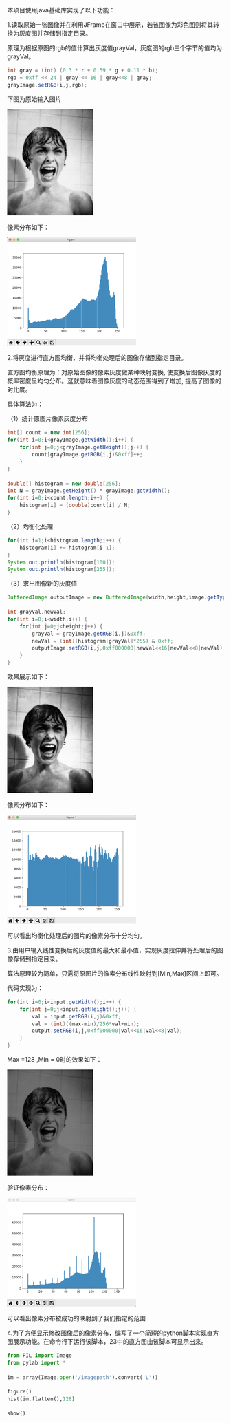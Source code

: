 本项目使用java基础库实现了以下功能：

1.读取原始一张图像并在利用JFrame在窗口中展示，若该图像为彩色图则将其转换为灰度图并存储到指定目录。

原理为根据原图的rgb的值计算出灰度值grayVal，灰度图的rgb三个字节的值均为grayVal。

```java
int gray = (int) (0.3 * r + 0.59 * g + 0.11 * b);
rgb = 0xff << 24 | gray << 16 | gray<<8 | gray;
grayImage.setRGB(i,j,rgb);
```

下图为原始输入图片

<img src="images/grayImage.jpg" alt="drawing" width="200"/>

像素分布如下：

<img src="bar/gray.png" alt="drawing" width="300"/>

2.将灰度进行直方图均衡，并将均衡处理后的图像存储到指定目录。

直方图均衡原理为：对原始图像的像素灰度做某种映射变换, 使变换后图像灰度的概率密度呈均匀分布。这就意味着图像灰度的动态范围得到了增加, 提高了图像的对比度。

具体算法为：

（1）统计原图片像素灰度分布

```java
int[] count = new int[256];
for(int i=0;i<grayImage.getWidth();i++) {
    for(int j=0;j<grayImage.getHeight();j++) {
        count[grayImage.getRGB(i,j)&0xff]++;
    }
}

double[] histogram = new double[256];
int N = grayImage.getHeight() * grayImage.getWidth();
for(int i=0;i<count.length;i++) {
    histogram[i] = (double)count[i] / N;
}
```

（2）均衡化处理

```java
for(int i=1;i<histogram.length;i++) {
    histogram[i] += histogram[i-1];
}
System.out.println(histogram[100]);
System.out.println(histogram[255]);
```

（3）求出图像新的灰度值

```java
BufferedImage outputImage = new BufferedImage(width,height,image.getType());

int grayVal,newVal;
for(int i=0;i<width;i++) {
    for(int j=0;j<height;j++) {
        grayVal = grayImage.getRGB(i,j)&0xff;
        newVal = (int)(histogram[grayVal]*255) & 0xff;
        outputImage.setRGB(i,j,0xff000000|newVal<<16|newVal<<8|newVal);
    }
}
```

效果展示如下：

<img src="images/histgramed.jpg" alt="drawing" width="200"/>





像素分布如下：

<img src="bar/hist.png" alt="drawing" width="300"/>

可以看出均衡化处理后的图片的像素分布十分均匀。

3.由用户输入线性变换后的灰度值的最大和最小值，实现灰度拉伸并将处理后的图像存储到指定目录。

算法原理较为简单，只需将原图片的像素分布线性映射到[Min,Max]区间上即可。

代码实现为：

```java
for(int i=0;i<input.getWidth();i++) {
    for(int j=0;j<input.getHeight();j++) {
        val = input.getRGB(i,j)&0xff;
        val = (int)((max-min)/256*val+min);
        output.setRGB(i,j,0xff000000|val<<16|val<<8|val);
    }
}
```

Max =128 ,Min = 0时的效果如下：

<img src="images/linearConverged.jpg" alt="drawing" width="200"/>

验证像素分布：

<img src="bar/linear.png" alt="drawing" width="300"/>

可以看出像素分布被成功的映射到了我们指定的范围

4.为了方便显示修改图像后的像素分布，编写了一个简短的python脚本实现直方图展示功能。在命令行下运行该脚本，23中的直方图由该脚本可显示出来。

```python
from PIL import Image
from pylab import *

im = array(Image.open('/imagepath').convert('L'))

figure()
hist(im.flatten(),128)

show()
```